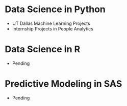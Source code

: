 # Data Science in Python
- UT Dallas Machine Learning Projects
- Internship Projects in People Analytics

# Data Science in R
- Pending

# Predictive Modeling in SAS
- Pending
